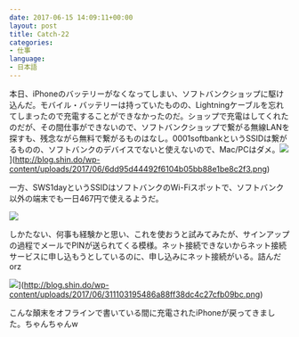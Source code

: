 ```yaml
---
date: 2017-06-15 14:09:11+00:00
layout: post
title: Catch-22
categories:
- 仕事
language:
- 日本語
---
```


本日、iPhoneのバッテリーがなくなってしまい、ソフトバンクショップに駆け込んだ。モバイル・バッテリーは持っていたものの、Lightningケーブルを忘れてしまったので充電することができなかったのだ。ショップで充電はしてくれたのだが、その間仕事ができないので、ソフトバンクショップで繋がる無線LANを探すも、残念ながら無料で繋がるものはなし。0001softbankというSSIDは繋がるものの、ソフトバンクのデバイスでないと使えないので、Mac/PCはダメ。![](http://blog.shin.do/wp-content/uploads/2017/06/6dd95d44492f6104b05bb88e1be8c2f3-136x300.png)](http://blog.shin.do/wp-content/uploads/2017/06/6dd95d44492f6104b05bb88e1be8c2f3.png)

一方、SWS1dayというSSIDはソフトバンクのWi-Fiスポットで、ソフトバンク以外の端末でも一日467円で使えるようだ。

![](http://blog.shin.do/wp-content/uploads/2017/06/d73868a01fe74169c900112e34f98739.png)

しかたない、何事も経験かと思い、これを使おうと試みてみたが、サインアップの過程でメールでPINが送られてくる模様。ネット接続できないからネット接続サービスに申し込もうとしているのに、申し込みにネット接続がいる。詰んだ orz

![](http://blog.shin.do/wp-content/uploads/2017/06/311103195486a88ff38dc4c27cfb09bc.png)](http://blog.shin.do/wp-content/uploads/2017/06/311103195486a88ff38dc4c27cfb09bc.png)

こんな顛末をオフラインで書いている間に充電されたiPhoneが戻ってきました。ちゃんちゃんw
